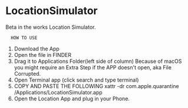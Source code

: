 # LocationSimulator
Beta in the works Location Simulator.

      HOW TO USE
1. Download the App
2. Open the file in FINDER
3. Drag it to Applications Folder(left side of column)
Because of macOS you might require an Extra Step if the APP doesn't open, aka File Corrupted.
4. Open Terminal app (click search and type terminal)
5. COPY AND PASTE THE FOLLOWING
   xattr -dr com.apple.quarantine /Applications/LocationSimulator.app
6. Open the Location App and plug in your Phone.
